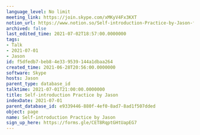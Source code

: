 ```yaml
---
language_level: No limit
meeting_link: https://join.skype.com/xMKyV4Fx3KXT
notion_url: https://www.notion.so/Self-introduction-Practice-by-Jason-f5dfedb7beb84e339539144a1dbaa264
archived: false
last_edited_time: 2021-07-02T18:57:00.0000000
tags:
- Talk
- 2021-07-01
- Jason
id: f5dfedb7-beb8-4e33-9539-144a1dbaa264
created_time: 2021-06-28T20:56:00.0000000
software: Skype
hosts: Jason
parent_type: database_id
talktime: 2021-07-01T21:00:00.0000000
title: Self-introduction Practice by Jason
indexDate: 2021-07-01
parent_database_id: e9339446-880f-4ef0-8ad7-8ad1f507dded
object: page
name: Self-introduction Practice by Jason
sign_up_here: https://forms.gle/CET8RqptGHtUapEG7
---
```







